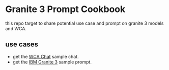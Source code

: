 # Granite 3 Prompt Cookbook

this repo target to share potential use case and prompt on granite 3 models and WCA.

## use cases

- get the  [WCA Chat](./WCA_chat.md) sample chat.
- get the  [IBM Granite 3](./granite_3_prompt.md) sample prompt.
